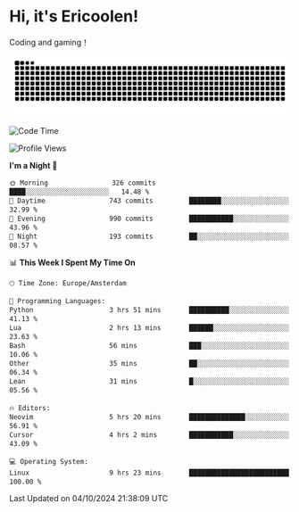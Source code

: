 # Hi, it's Ericoolen!
Coding and gaming！

<picture>
  <source media="(prefers-color-scheme: dark)" srcset="https://raw.githubusercontent.com/Eric-Song-Nop/Eric-Song-Nop/output/github-contribution-grid-snake-dark.svg">
  <source media="(prefers-color-scheme: light)" srcset="https://raw.githubusercontent.com/Eric-Song-Nop/Eric-Song-Nop/output/github-contribution-grid-snake.svg">
  <img alt="github contribution grid snake animation" src="https://raw.githubusercontent.com/Eric-Song-Nop/Eric-Song-Nop/output/github-contribution-grid-snake.svg">
</picture>

<!--START_SECTION:waka-->
![Code Time](http://img.shields.io/badge/Code%20Time-1%2C519%20hrs%2047%20mins-blue)

![Profile Views](http://img.shields.io/badge/Profile%20Views-0-blue)

**I'm a Night 🦉** 

```text
🌞 Morning                326 commits         ████░░░░░░░░░░░░░░░░░░░░░   14.48 % 
🌆 Daytime                743 commits         ████████░░░░░░░░░░░░░░░░░   32.99 % 
🌃 Evening                990 commits         ███████████░░░░░░░░░░░░░░   43.96 % 
🌙 Night                  193 commits         ██░░░░░░░░░░░░░░░░░░░░░░░   08.57 % 
```


📊 **This Week I Spent My Time On** 

```text
🕑︎ Time Zone: Europe/Amsterdam

💬 Programming Languages: 
Python                   3 hrs 51 mins       ██████████░░░░░░░░░░░░░░░   41.13 % 
Lua                      2 hrs 13 mins       ██████░░░░░░░░░░░░░░░░░░░   23.63 % 
Bash                     56 mins             ███░░░░░░░░░░░░░░░░░░░░░░   10.06 % 
Other                    35 mins             ██░░░░░░░░░░░░░░░░░░░░░░░   06.34 % 
Lean                     31 mins             █░░░░░░░░░░░░░░░░░░░░░░░░   05.56 % 

🔥 Editors: 
Neovim                   5 hrs 20 mins       ██████████████░░░░░░░░░░░   56.91 % 
Cursor                   4 hrs 2 mins        ███████████░░░░░░░░░░░░░░   43.09 % 

💻 Operating System: 
Linux                    9 hrs 23 mins       █████████████████████████   100.00 % 
```


 Last Updated on 04/10/2024 21:38:09 UTC
<!--END_SECTION:waka-->
